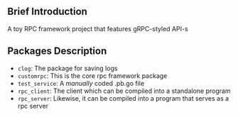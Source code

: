 ## Brief Introduction
A toy RPC framework project that features gRPC-styled  API-s

## Packages Description
- `clog`: The package for saving logs
- `customrpc`: This is the core rpc framework package
- `test_service`: A _manually_ coded .pb.go file
- `rpc_client`: The client which can be compiled into a standalone program
- `rpc_server`: Likewise, it can be compiled into a program that serves as a rpc server


